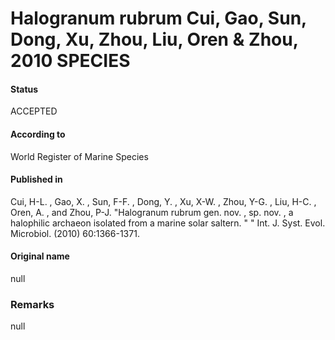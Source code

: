 # Halogranum rubrum Cui, Gao, Sun, Dong, Xu, Zhou, Liu, Oren & Zhou, 2010 SPECIES

#### Status
ACCEPTED

#### According to
World Register of Marine Species

#### Published in
Cui, H-L. , Gao, X. , Sun, F-F. , Dong, Y. , Xu, X-W. , Zhou, Y-G. , Liu, H-C. , Oren, A. , and Zhou, P-J. "Halogranum rubrum gen. nov. , sp. nov. , a halophilic archaeon isolated from a marine solar saltern. " " Int. J. Syst. Evol. Microbiol. (2010) 60:1366-1371.

#### Original name
null

### Remarks
null